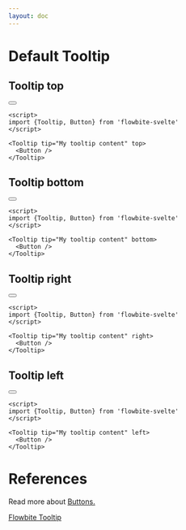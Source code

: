 ```yaml
---
layout: doc
---
```


<script>
import {Tooltip, Button} from '$lib/index'
</script>

<h1 class="text-3xl w-full dark:text-white py-8">Default Tooltip</h1>

<h2 class="text-2xl w-full dark:text-white py-8">Tooltip top</h2>

<div class="container flex flex-wrap justify-center rounded-xl my-4 mx-auto bg-gradient-to-r bg-white dark:bg-gray-900 border border-gray-200 dark:border-gray-700 p-2 sm:p-6">
  <Tooltip tip="My tooltip content" top>
    <Button />
  </Tooltip>
</div>

```svelte
<script>
import {Tooltip, Button} from 'flowbite-svelte'
</script>

<Tooltip tip="My tooltip content" top>
  <Button />
</Tooltip>
```


<h2 class="text-2xl w-full dark:text-white py-8">Tooltip bottom</h2>

<div class="container flex flex-wrap justify-center rounded-xl my-4 mx-auto bg-gradient-to-r bg-white dark:bg-gray-900 border border-gray-200 dark:border-gray-700 p-2 sm:p-6">
  <Tooltip tip="My tooltip content" bottom>
    <Button />
  </Tooltip>
</div>

```svelte
<script>
import {Tooltip, Button} from 'flowbite-svelte'
</script>

<Tooltip tip="My tooltip content" bottom>
  <Button />
</Tooltip>
```

<h2 class="text-2xl w-full dark:text-white py-8">Tooltip right</h2>

<div class="container flex flex-wrap justify-center rounded-xl my-4 mx-auto bg-gradient-to-r bg-white dark:bg-gray-900 border border-gray-200 dark:border-gray-700 p-2 sm:p-6">
  <Tooltip tip="My tooltip content" right>
    <Button />
  </Tooltip>
</div>

```svelte
<script>
import {Tooltip, Button} from 'flowbite-svelte'
</script>

<Tooltip tip="My tooltip content" right>
  <Button />
</Tooltip>
```


<h2 class="text-2xl w-full dark:text-white py-8">Tooltip left</h2>

<div class="container flex flex-wrap justify-center rounded-xl my-4 mx-auto bg-gradient-to-r bg-white dark:bg-gray-900 border border-gray-200 dark:border-gray-700 p-2 sm:p-6">
  <Tooltip tip="My tooltip content" left>
    <Button />
  </Tooltip>
</div>

```svelte
<script>
import {Tooltip, Button} from 'flowbite-svelte'
</script>

<Tooltip tip="My tooltip content" left>
  <Button />
</Tooltip>
```

<h1 class="text-3xl w-full dark:text-white py-8">References</h1>

<p class="dark:text-white pt-4 w-full">Read more about <a href="https://flowbite-svelte.vercel.app/buttons" class="text-blue-600 hover:underline dark:text-blue-500">Buttons.</a></p>
<p class="dark:text-white pt-4 w-full"><a href="https://flowbite.com/docs/components/tooltips/" target="_blank" class="text-blue-600 hover:underline dark:text-blue-500">Flowbite Tooltip</a></p>